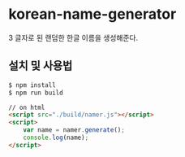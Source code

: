# korean-name-generator

3 글자로 된 랜덤한 한글 이름을 생성해준다.

## 설치 및 사용법

```bash
$ npm install
$ npm run build
```

```html
// on html
<script src="./build/namer.js"></script>
<script>
    var name = namer.generate();
    console.log(name);
</script>
```
